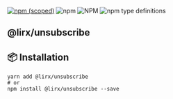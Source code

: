 [![npm (scoped)](https://img.shields.io/npm/v/@lirx/unsubscribe.svg)](https://www.npmjs.com/package/@lirx/unsubscribe)
![npm](https://img.shields.io/npm/dm/@lirx/unsubscribe.svg)
![NPM](https://img.shields.io/npm/l/@lirx/unsubscribe.svg)
![npm type definitions](https://img.shields.io/npm/types/@lirx/unsubscribe.svg)

## @lirx/unsubscribe

## 📦 Installation

```shell
yarn add @lirx/unsubscribe
# or
npm install @lirx/unsubscribe --save
```
